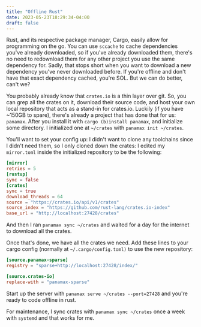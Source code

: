 ```yaml
---
title: "Offline Rust"
date: 2023-05-23T18:29:34-04:00
draft: false
---
```


Rust, and its respective package manager, Cargo, easily allow for programming on the go. You can use `sccache` to cache dependencies you've already downloaded, so if you've already downloaded them, there's no need to redownload them for any other project you use the same dependency for. Sadly, that stops short when you want to download a new dependency you've never downloaded before. If you're offline and don't have that exact dependency cached, you're SOL. But we can do better, can't we?

You probably already know that `crates.io` is a thin layer over git. So, you can grep all the crates on it, download their source code, and host your own local repository that acts as a stand-in for crates.io. Luckily (if you have ~150GB to spare), there's already a project that has done that for us: `panamax`. After you install it with `cargo (b)install panamax`, and initialize some directory. I initialized one at `~/crates` with `panamax init ~/crates`.

You'll want to set your config up: I didn't want to clone any toolchains since I didn't need them, so I only cloned down the crates: I edited my `mirror.toml` inside the initialized repository to be the following:

```toml
[mirror]
retries = 5
[rustup]
sync = false
[crates]
sync = true
download_threads = 64
source = "https://crates.io/api/v1/crates"
source_index = "https://github.com/rust-lang/crates.io-index"
base_url = "http://localhost:27428/crates"
```

And then I ran `panamax sync ~/crates` and waited for a day for the internet to download all the crates.

Once that's done, we have all the crates we need. Add these lines to your cargo config (normally at `~/.cargo/config.toml)` to use the new repository:

```toml
[source.panamax-sparse]
registry = "sparse+http://localhost:27428/index/"

[source.crates-io]
replace-with = "panamax-sparse"
```

Start up the server with `panamax serve ~/crates --port=27428` and you're ready to code offline in rust.

For maintenance, I sync crates with `panamax sync ~/crates` once a week with `systemd` and that works for me.

